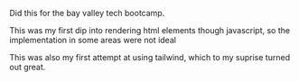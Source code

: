 Did this for the bay valley tech bootcamp. 

This was my first dip into rendering html elements though javascript, so the implementation in some areas were not ideal

This was also my first attempt at using tailwind, which to my suprise turned out great. 
